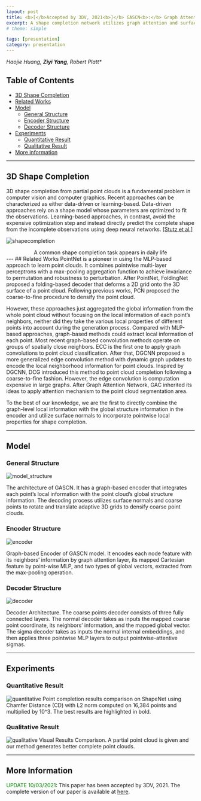 ```yaml
---
layout: post
title: <b>[</b>Accepted by 3DV, 2021<b>]</b> GASCN<b>:</b> Graph Attention Shape Completion Network
excerpt: A shape completion network utilizes graph attention and surface normal
# theme: simple

tags: [presentation]
category: presentation
---
```

_Haojie Huang, **Ziyi Yang**, Robert Platt*_

## Table of Contents
  * [3D Shape Completion](#3d-shape-completion)
  * [Related Works](#related-works)
  * [Model](#model)
    * [General Structure](#general-structure)
    * [Encoder Structure](#encoder-structure)
    * [Decoder Structure](#decoder-structure)
  * [Experiments](#experiments)
    * [Quantitative Result](#quantitative-result)
    * [Qualitative Result](#qualitative-result)
  * [More information](#more-information)

---
## 3D Shape Completion
3D shape completion from partial point clouds is a fundamental problem in computer vision and computer graphics. Recent approaches can be characterized as either data-driven or learning-based. Data-driven approaches rely on a shape model whose parameters are optimized to fit the observations. Learning-based approaches, in contrast, avoid the expensive optimization step and instead directly predict the complete shape from the incomplete observations using deep neural networks. [\[Stutz et al.\]](https://davidstutz.de/wordpress/wp-content/uploads/2018/04/shape-completion-cvpr2018-paper.pdf)

![shapecompletion](/images/pcn.png)
<center>A common shape completion task appears in daily life</center>
---
## Related Works
PointNet is a pioneer in using the MLP-based approach to learn point clouds. It combines pointwise multi-layer perceptrons with a max-pooling aggregation function to achieve invariance to permutation and robustness to perturbation. After PointNet, FoldingNet proposed a folding-based decoder that deforms a 2D grid onto the 3D surface of a point cloud. Following previous works, PCN proposed the coarse-to-fine procedure to densify the point cloud.  

However, these approaches just aggregated the global information from the whole point cloud without focusing on the local information of each point’s neighbors, neither did they take the various local properties of different points into account during the generation process. Compared with MLP-based approaches, graph-based methods could extract local information of each point. Most recent graph-based convolution methods operate on groups of spatially close neighbors. ECC is the first one to apply graph convolutions to point cloud classification. After that, DGCNN  proposed a more generalized edge convolution method with dynamic graph updates to encode the local neighborhood information for point clouds. Inspired by DGCNN, DCG introduced this method to point cloud completion following a coarse-to-fine fashion. However, the edge convolution is computation expensive in large graphs. After Graph Attention Network, GAC inherited its ideas to apply attention mechanism to the point cloud segmentation area.  

To the best of our knowledge, we are the first to directly combine the graph-level local information with the global structure information in the encoder and utilize surface normals to incorporate pointwise local properties for shape completion.

----
## Model
### General Structure

![model_structure](/images/model.png)

The architecture of GASCN. It has a graph-based encoder that integrates each point’s local information with the point cloud’s global structure information. The decoding process utilizes surface normals and coarse points to rotate and translate adaptive 3D grids to densify coarse point clouds.
### Encoder Structure
![encoder](/images/encoder.png)

Graph-based Encoder of GASCN model. It encodes each node feature with its neighbors’ information by graph attention layer, its mapped Cartesian feature by point-wise MLP, and two types of global vectors, extracted from the max-pooling operation.
### Decoder Structure
![decoder](/images/decoder.png)

Decoder Architecture. The coarse points decoder consists of three fully connected layers. The normal decoder takes as inputs the mapped coarse point coordinate, its neighbors’ information, and the mapped global vector. The sigma decoder takes as inputs the normal internal embeddings, and then applies three pointwise MLP layers to output pointwise-attentive sigmas.

---
## Experiments
### Quantitative Result
![quantitative](/images/quant.png)
Point completion results comparison on ShapeNet using Chamfer Distance (CD) with L2 norm computed on 16,384 points and multiplied by 10^3. The best results are highlighted in bold.
### Qualitative Result
![qualitative](/images/quali.png)
Visual Results Comparison. A partial point cloud is given and our method generates better complete point clouds.

---
## More Information
 <span style="color:green">UPDATE 10/03/2021</span>: This paper has been accepted by 3DV, 2021. The complete version of our paper is available at [here](https://drive.google.com/file/d/1VoMU8Q99GDv1KbkigsF-E3GQsozhlkIr/view).
